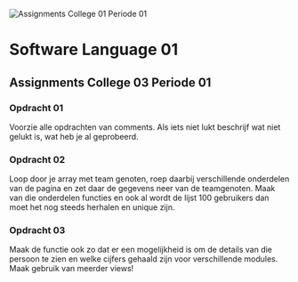 ![Assignments College 01 Periode 01](/Users/stephanhoeksema/code/SL01/documentation/images/flat-design-objects-work-desk-office-desk-books-computer-and-vector-id532666883.jpeg)

# Software Language 01

## Assignments College 03 Periode 01

### Opdracht 01

Voorzie alle opdrachten van comments. Als iets niet lukt beschrijf wat niet gelukt is, wat heb je al geprobeerd. 

### Opdracht 02

Loop door je array met team genoten, roep daarbij verschillende onderdelen van de pagina en zet daar de gegevens neer van de teamgenoten. Maak van die onderdelen functies en ook al wordt de lijst 100 gebruikers dan moet het nog steeds herhalen en unique zijn.

### Opdracht 03

Maak de functie ook zo dat er een mogelijkheid is om de details van die persoon te zien en welke cijfers gehaald zijn voor verschillende modules. Maak gebruik van meerder views!





 